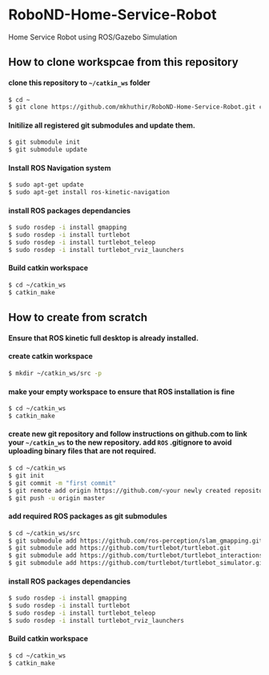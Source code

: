 # RoboND-Home-Service-Robot

Home Service Robot using ROS/Gazebo Simulation

## How to clone workspcae from this repository

#### clone this repository to `~/catkin_ws` folder 

```bash
$ cd ~
$ git clone https://github.com/mkhuthir/RoboND-Home-Service-Robot.git catkin_ws
```
#### Initilize all registered git submodules and update them.

```bash
$ git submodule init
$ git submodule update
```
#### Install ROS Navigation system

```bash
$ sudo apt-get update
$ sudo apt-get install ros-kinetic-navigation
```
#### install ROS packages dependancies

```bash
$ sudo rosdep -i install gmapping
$ sudo rosdep -i install turtlebot
$ sudo rosdep -i install turtlebot_teleop
$ sudo rosdep -i install turtlebot_rviz_launchers
```
#### Build catkin workspace

```bash
$ cd ~/catkin_ws
$ catkin_make
```






## How to create from scratch

#### Ensure that ROS kinetic full desktop is already installed.

#### create catkin workspace

```bash
$ mkdir ~/catkin_ws/src -p
```
#### make your empty workspace to ensure that ROS installation is fine

```bash
$ cd ~/catkin_ws
$ catkin_make
```
#### create new git repository and follow instructions on github.com to link your `~/catkin_ws` to the new repository. add `ROS` **.gitignore** to avoid uploading binary files that are not required.

```bash
$ cd ~/catkin_ws
$ git init
$ git commit -m "first commit"
$ git remote add origin https://github.com/<your newly created repository name>.git
$ git push -u origin master
```
#### add required ROS packages as git submodules

```bash
$ cd ~/catkin_ws/src
$ git submodule add https://github.com/ros-perception/slam_gmapping.git
$ git submodule add https://github.com/turtlebot/turtlebot.git
$ git submodule add https://github.com/turtlebot/turtlebot_interactions.git
$ git submodule add https://github.com/turtlebot/turtlebot_simulator.git
```
#### install ROS packages dependancies

```bash
$ sudo rosdep -i install gmapping
$ sudo rosdep -i install turtlebot
$ sudo rosdep -i install turtlebot_teleop
$ sudo rosdep -i install turtlebot_rviz_launchers
```
#### Build catkin workspace

```bash
$ cd ~/catkin_ws
$ catkin_make
```

